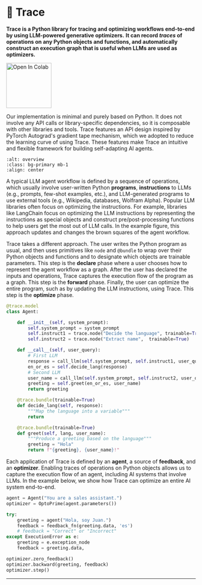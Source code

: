 # 🎯 Trace

**Trace is a Python library for tracing and optimizing workflows end-to-end by using LLM-powered generative optimizers.**
**It can record *traces* of operations on any Python objects and functions, and automatically construct an execution graph that is useful when LLMs are used as optimizers.**


<a href="https://colab.research.google.com/github/microsoft/Trace/blob/experimental/docs/examples/basic/greeting.ipynb" rel="nofollow" target="_blank"><img src="https://camo.githubusercontent.com/96889048f8a9014fdeba2a891f97150c6aac6e723f5190236b10215a97ed41f3/68747470733a2f2f636f6c61622e72657365617263682e676f6f676c652e636f6d2f6173736574732f636f6c61622d62616467652e737667" alt="Open In Colab" data-canonical-src="https://colab.research.google.com/assets/colab-badge.svg" style="width: 120px;"></a>

Our implementation is minimal and purely based on Python. It does not involve any API calls or library-specific dependencies, so it is composable with other libraries and tools. 
Trace features an API design inspired by PyTorch Autograd's gradient tape mechanism, which we adopted to reduce the learning curve of using Trace. 
These features make Trace an intuitive and flexible framework for building self-adapting AI agents.

```{image} images/agent_workflow.png
:alt: overview
:class: bg-primary mb-1
:align: center
```

A typical LLM agent workflow is defined by a sequence of operations, which usually involve user-written Python **programs**, **instructions** to LLMs (e.g.,
prompts, few-shot examples, etc.), and LLM-generated programs to use external tools (e.g., Wikipedia, databases, Wolfram Alpha). Popular LLM libraries often focus on optimizing the instructions.
For example, libraries like LangChain focus on optimizing the LLM instructions by representing the instructions as special objects
and construct pre/post-processing functions to help users get the most out of LLM calls. In the example figure, this approach updates
and changes the brown squares of the agent workflow.

Trace takes a different approach.
The user writes the Python program as usual, and then uses primitives like `node` and `@bundle` to wrap over their Python objects and functions and to designate which objects are trainable parameters.
This step is the **declare** phase where a user chooses how to represent the agent workflow as a graph.
After the user has declared the inputs and operations, Trace captures the execution flow of the program as a graph. This step is the **forward** phase.
Finally, the user can optimize the entire program, such as by updating the LLM instructions, using Trace. This step is the **optimize** phase.

```python
@trace.model
class Agent:

    def __init__(self, system_prompt):
        self.system_prompt = system_prompt
        self.instruct1 = trace.node("Decide the language", trainable=True)
        self.instruct2 = trace.node("Extract name",  trainable=True)

    def __call__(self, user_query):
        # First LLM 
        response = call_llm(self.system_prompt, self.instruct1, user_query)
        en_or_es = self.decide_lang(response)
        # Second LLM 
        user_name = call_llm(self.system_prompt, self.instruct2, user_query)
        greeting = self.greet(en_or_es, user_name)
        return greeting

    @trace.bundle(trainable=True)
    def decide_lang(self, response):
        """Map the language into a variable"""
        return

    @trace.bundle(trainable=True)
    def greet(self, lang, user_name):
        """Produce a greeting based on the language"""
        greeting = "Hola"
        return f"{greeting}, {user_name}!"
```

Each application of Trace is defined by an **agent**, a source of **feedback**, and an **optimizer**.
Enabling traces of operations on Python objects allows us to capture the execution flow of an agent, including AI systems that involve LLMs.
In the example below, we show how Trace can optimize an entire AI system end-to-end.

```python
agent = Agent("You are a sales assistant.")
optimizer = OptoPrime(agent.parameters())

try:
    greeting = agent("Hola, soy Juan.")
    feedback = feedback_fn(greeting.data, 'es')
    # feedback = "Correct" or "Incorrect"
except ExecutionError as e:
    greeting = e.exception_node
    feedback = greeting.data, 

optimizer.zero_feedback()
optimizer.backward(greeting, feedback)
optimizer.step()
```

----


<!-- ```{tableofcontents}
``` -->
